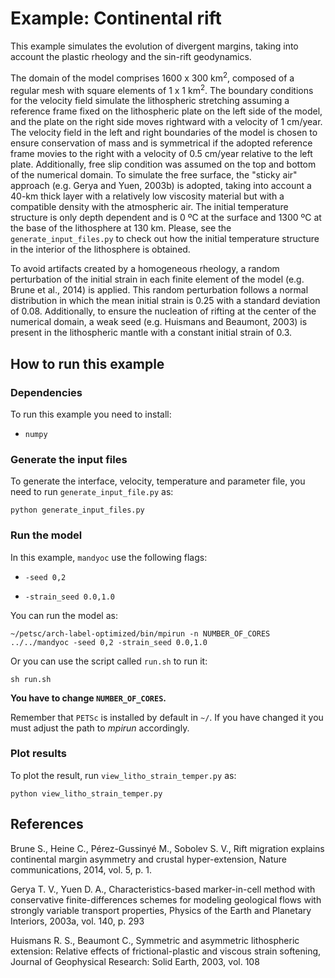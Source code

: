 # Example: Continental rift

This example simulates the evolution of divergent margins, taking into account the plastic rheology and the sin-rift geodynamics.

The domain of the model comprises 1600 x 300 km<sup>2</sup>, composed of a regular mesh with square elements of 1 x 1 km<sup>2</sup>.
The boundary conditions for the velocity field simulate the lithospheric stretching
assuming a reference frame fixed on the lithospheric plate on the left side of the model,
and the plate on the right side moves rightward with a velocity of 1 cm/year.
The velocity field in the left and right boundaries of the model is chosen to ensure conservation of mass
and is symmetrical if the adopted reference frame movies to the right with a velocity of 0.5 cm/year relative to the left plate.
Additionally, free slip condition was assumed on the top and bottom of the numerical domain.
To simulate the free surface, the "sticky air" approach (e.g. Gerya and Yuen, 2003b) is adopted,
taking into account a 40-km thick layer with a relatively low viscosity material but with a compatible density with the atmospheric air.
The initial temperature structure is only depth dependent and is 0 ºC at the surface and 1300 ºC at the base of the lithosphere at 130 km.
Please, see the `generate_input_files.py` to check out how the initial temperature structure in the interior of the lithosphere is obtained.

To avoid artifacts created by a homogeneous rheology, a random perturbation of the initial strain in each finite element of the model (e.g. Brune et al., 2014) is applied.
This random perturbation follows a normal distribution in which the mean initial strain is 0.25 with a standard deviation of 0.08.
Additionally, to ensure the nucleation of rifting at the center of the numerical domain,
a weak seed (e.g. Huismans and Beaumont, 2003) is present in the lithospheric mantle with a constant initial strain of 0.3.


## How to run this example

### Dependencies

To run this example you need to install:

* `numpy`

### Generate the input files

To generate the interface, velocity, temperature and parameter file, you need to run `generate_input_file.py` as:
```
python generate_input_files.py
```

### Run the model

In this example, `mandyoc` use the following flags:

* `-seed 0,2`

* `-strain_seed 0.0,1.0`

You can run the model as:
```
~/petsc/arch-label-optimized/bin/mpirun -n NUMBER_OF_CORES ../../mandyoc -seed 0,2 -strain_seed 0.0,1.0
```

Or you can use the script called `run.sh` to run it:
```
sh run.sh
```
__You have to change `NUMBER_OF_CORES`.__ 

Remember that `PETSc` is installed by default in `~/`. 
If you have changed it you must adjust the path to _mpirun_ accordingly.

### Plot results

To plot the result, run `view_litho_strain_temper.py` as:
```
python view_litho_strain_temper.py
```


## References
Brune S., Heine C., Pérez-Gussinyé M., Sobolev S. V., Rift migration explains continental margin asymmetry and crustal hyper-extension,
Nature communications, 2014, vol. 5, p. 1.

Gerya T. V., Yuen D. A., Characteristics-based marker-in-cell method with conservative finite-differences schemes for modeling geological flows with strongly variable transport properties, Physics of the Earth and Planetary Interiors, 2003a, vol. 140, p. 293

Huismans R. S., Beaumont C., Symmetric and asymmetric lithospheric extension: Relative effects of frictional-plastic and viscous strain softening, Journal of Geophysical Research: Solid Earth, 2003, vol. 108
